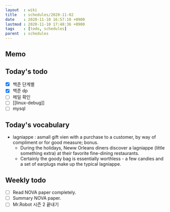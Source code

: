 ```yaml
---
layout  : wiki
title   : schedules/2020-11-02
date    : 2020-11-10 16:57:10 +0900
lastmod : 2020-11-10 17:48:36 +0900
tags    : [todo, schedules]
parent  : schedules
---
```


## Memo
## Today's todo
 * [X] 백준 단계별
 * [X] 백준 dp
 * [ ] 메일 확인
 * [ ] [[linux-debug]]
 * [ ] mysql

## Today's vocabulary
 * lagniappe : asmall gift vien with a purchase to a customer, by way of compliment or for good measure; bonus.
   * During the holidays, Neww Orleans diners discover a lagniappe (little something extra) at their favorite fine-dining restaurants.
   * Certainly the goody bag is essentially worthless - a few candies and a set of earplugs make up the typical lagniappe.
## Weekly todo
 * [ ] Read NOVA paper completely.
 * [ ] Summary NOVA paper.
 * [ ] Mr.Robot 시즌 2 끝내기
